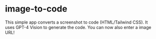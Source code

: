# image-to-code

This simple app converts a screenshot to code (HTML/Tailwind CSS). It uses GPT-4 Vision to generate the code. You can now also enter a image URL!

